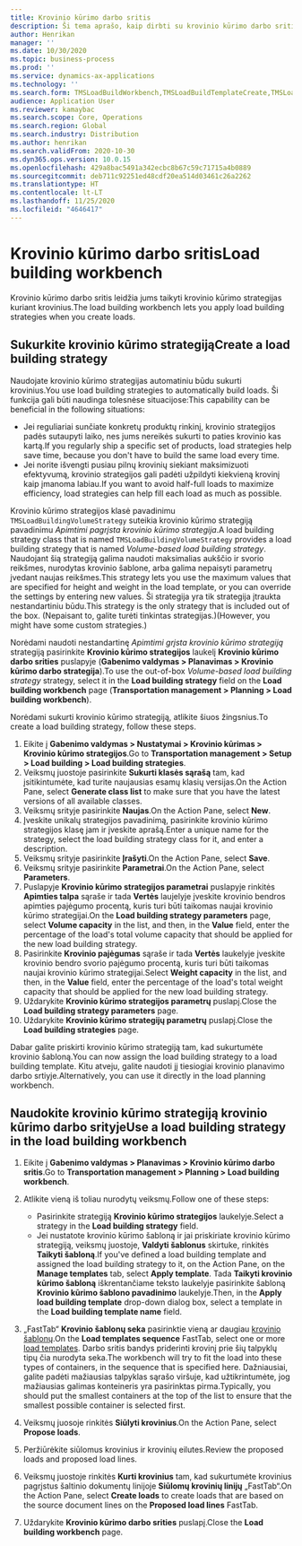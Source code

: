 ```yaml
---
title: Krovinio kūrimo darbo sritis
description: Ši tema aprašo, kaip dirbti su krovinio kūrimo darbo sritimi.
author: Henrikan
manager: ''
ms.date: 10/30/2020
ms.topic: business-process
ms.prod: ''
ms.service: dynamics-ax-applications
ms.technology: ''
ms.search.form: TMSLoadBuildWorkbench,TMSLoadBuildTemplateCreate,TMSLoadBuildStrategy
audience: Application User
ms.reviewer: kamaybac
ms.search.scope: Core, Operations
ms.search.region: Global
ms.search.industry: Distribution
ms.author: henrikan
ms.search.validFrom: 2020-10-30
ms.dyn365.ops.version: 10.0.15
ms.openlocfilehash: 429a8bac5491a342ecbc8b67c59c71715a4b0889
ms.sourcegitcommit: deb711c92251ed48cdf20ea514d03461c26a2262
ms.translationtype: HT
ms.contentlocale: lt-LT
ms.lasthandoff: 11/25/2020
ms.locfileid: "4646417"
---
```

# <a name="load-building-workbench"></a><span data-ttu-id="95466-103">Krovinio kūrimo darbo sritis</span><span class="sxs-lookup"><span data-stu-id="95466-103">Load building workbench</span></span>

<span data-ttu-id="95466-104">Krovinio kūrimo darbo sritis leidžia jums taikyti krovinio kūrimo strategijas kuriant krovinius.</span><span class="sxs-lookup"><span data-stu-id="95466-104">The load building workbench lets you apply load building strategies when you create loads.</span></span>

## <a name="create-a-load-building-strategy"></a><span data-ttu-id="95466-105">Sukurkite krovinio kūrimo strategiją</span><span class="sxs-lookup"><span data-stu-id="95466-105">Create a load building strategy</span></span>

<span data-ttu-id="95466-106">Naudojate krovinio kūrimo strategijas automatiniu būdu sukurti krovinius.</span><span class="sxs-lookup"><span data-stu-id="95466-106">You use load building strategies to automatically build loads.</span></span> <span data-ttu-id="95466-107">Ši funkcija gali būti naudinga tolesnėse situacijose:</span><span class="sxs-lookup"><span data-stu-id="95466-107">This capability can be beneficial in the following situations:</span></span>

- <span data-ttu-id="95466-108">Jei reguliariai sunčiate konkretų produktų rinkinį, krovinio strategijos padės sutaupyti laiko, nes jums nereikės sukurti to paties krovinio kas kartą.</span><span class="sxs-lookup"><span data-stu-id="95466-108">If you regularly ship a specific set of products, load strategies help save time, because you don't have to build the same load every time.</span></span>
- <span data-ttu-id="95466-109">Jei norite išvengti pusiau pilnų krovinių siekiant maksimizuoti efektyvumą, krovinio strategijos gali padėti užpildyti kiekvieną krovinį kaip įmanoma labiau.</span><span class="sxs-lookup"><span data-stu-id="95466-109">If you want to avoid half-full loads to maximize efficiency, load strategies can help fill each load as much as possible.</span></span>

<span data-ttu-id="95466-110">Krovinio kūrimo strategijos klasė pavadinimu `TMSLoadBuildingVolumeStrategy` suteikia krovinio kūrimo strategiją pavadinimu *Apimtimi pagrįsta krovinio kūrimo strategija*.</span><span class="sxs-lookup"><span data-stu-id="95466-110">A load building strategy class that is named `TMSLoadBuildingVolumeStrategy` provides a load building strategy that is named *Volume-based load building strategy*.</span></span> <span data-ttu-id="95466-111">Naudojant šią strategiją galima naudoti maksimalias aukščio ir svorio reikšmes, nurodytas krovinio šablone, arba galima nepaisyti parametrų įvedant naujas reikšmes.</span><span class="sxs-lookup"><span data-stu-id="95466-111">This strategy lets you use the maximum values that are specified for height and weight in the load template, or you can override the settings by entering new values.</span></span> <span data-ttu-id="95466-112">Ši strategija yra tik strategija įtraukta nestandartiniu būdu.</span><span class="sxs-lookup"><span data-stu-id="95466-112">This strategy is the only strategy that is included out of the box.</span></span> <span data-ttu-id="95466-113">(Nepaisant to, galite turėti tinkintas strategijas.)</span><span class="sxs-lookup"><span data-stu-id="95466-113">(However, you might have some custom strategies.)</span></span>

<span data-ttu-id="95466-114">Norėdami naudoti nestandartinę *Apimtimi grįsta krovinio kūrimo strategiją* strategiją pasirinkite **Krovinio kūrimo strategijos** laukelį **Krovinio kūrimo darbo srities** puslapyje (**Gabenimo valdymas &gt; Planavimas &gt; Krovinio kūrimo darbo strategija**).</span><span class="sxs-lookup"><span data-stu-id="95466-114">To use the out-of-box *Volume-based load building strategy* strategy, select it in the **Load building strategy** field on the **Load building workbench** page (**Transportation management &gt; Planning &gt; Load building workbench**).</span></span>

<span data-ttu-id="95466-115">Norėdami sukurti krovinio kūrimo strategiją, atlikite šiuos žingsnius.</span><span class="sxs-lookup"><span data-stu-id="95466-115">To create a load building strategy, follow these steps.</span></span>

1. <span data-ttu-id="95466-116">Eikite į **Gabenimo valdymas &gt; Nustatymai &gt; Krovinio kūrimas &gt; Krovinio kūrimo strategijos**.</span><span class="sxs-lookup"><span data-stu-id="95466-116">Go to **Transportation management &gt; Setup &gt; Load building &gt; Load building strategies**.</span></span>
1. <span data-ttu-id="95466-117">Veiksmų juostoje pasirinkite **Sukurti klasės sąrašą** tam, kad įsitikintumėte, kad turite naujausias esamų klasių versijas.</span><span class="sxs-lookup"><span data-stu-id="95466-117">On the Action Pane, select **Generate class list** to make sure that you have the latest versions of all available classes.</span></span>
1. <span data-ttu-id="95466-118">Veiksmų srityje pasirinkite **Naujas**.</span><span class="sxs-lookup"><span data-stu-id="95466-118">On the Action Pane, select **New**.</span></span>
1. <span data-ttu-id="95466-119">Įveskite unikalų strategijos pavadinimą, pasirinkite krovinio kūrimo strategijos klasę jam ir įveskite aprašą.</span><span class="sxs-lookup"><span data-stu-id="95466-119">Enter a unique name for the strategy, select the load building strategy class for it, and enter a description.</span></span>
1. <span data-ttu-id="95466-120">Veiksmų srityje pasirinkite **Įrašyti**.</span><span class="sxs-lookup"><span data-stu-id="95466-120">On the Action Pane, select **Save**.</span></span>
1. <span data-ttu-id="95466-121">Veiksmų srityje pasirinkite **Parametrai**.</span><span class="sxs-lookup"><span data-stu-id="95466-121">On the Action Pane, select **Parameters**.</span></span>
1. <span data-ttu-id="95466-122">Puslapyje **Krovinio kūrimo strategijos parametrai** puslapyje rinkitės **Apimties talpa** sąraše ir tada **Vertės** laujelyje įveskite krovinio bendros apimties pajėgumo procentą, kuris turi būti taikomas naujai krovinio kūrimo strategijai.</span><span class="sxs-lookup"><span data-stu-id="95466-122">On the **Load building strategy parameters** page, select **Volume capacity** in the list, and then, in the **Value** field, enter the percentage of the load's total volume capacity that should be applied for the new load building strategy.</span></span>
1. <span data-ttu-id="95466-123">Pasirinkite **Krovinio pajėgumas** sąraše ir tada **Vertės** laukelyje įveskite krovinio bendro svorio pajėgumo procentą, kuris turi būti taikomas naujai krovinio kūrimo strategijai.</span><span class="sxs-lookup"><span data-stu-id="95466-123">Select **Weight capacity** in the list, and then, in the **Value** field, enter the percentage of the load's total weight capacity that should be applied for the new load building strategy.</span></span>
1. <span data-ttu-id="95466-124">Uždarykite **Krovinio kūrimo strategijos parametrų** puslapį.</span><span class="sxs-lookup"><span data-stu-id="95466-124">Close the **Load building strategy parameters** page.</span></span>
1. <span data-ttu-id="95466-125">Uždarykite **Krovinio kūrimo strategijų parametrų** puslapį.</span><span class="sxs-lookup"><span data-stu-id="95466-125">Close the **Load building strategies** page.</span></span>

<span data-ttu-id="95466-126">Dabar galite priskirti krovinio kūrimo strategiją tam, kad sukurtumėte krovinio šabloną.</span><span class="sxs-lookup"><span data-stu-id="95466-126">You can now assign the load building strategy to a load building template.</span></span> <span data-ttu-id="95466-127">Kitu atveju, galite naudoti jį tiesiogiai krovinio planavimo darbo srtiyje.</span><span class="sxs-lookup"><span data-stu-id="95466-127">Alternatively, you can use it directly in the load planning workbench.</span></span>

## <a name="use-a-load-building-strategy-in-the-load-building-workbench"></a><span data-ttu-id="95466-128">Naudokite krovinio kūrimo strategiją krovinio kūrimo darbo srityje</span><span class="sxs-lookup"><span data-stu-id="95466-128">Use a load building strategy in the load building workbench</span></span>

1. <span data-ttu-id="95466-129">Eikite į **Gabenimo valdymas &gt; Planavimas &gt; Krovinio kūrimo darbo sritis**.</span><span class="sxs-lookup"><span data-stu-id="95466-129">Go to **Transportation management &gt; Planning &gt; Load building workbench**.</span></span>
1. <span data-ttu-id="95466-130">Atlikite vieną iš toliau nurodytų veiksmų.</span><span class="sxs-lookup"><span data-stu-id="95466-130">Follow one of these steps:</span></span>

    - <span data-ttu-id="95466-131">Pasirinkite strategiją **Krovinio kūrimo strategijos** laukelyje.</span><span class="sxs-lookup"><span data-stu-id="95466-131">Select a strategy in the **Load building strategy** field.</span></span>
    - <span data-ttu-id="95466-132">Jei nustatote krovinio kūrimo šabloną ir jai priskiriate krovinio kūrimo strategiją, veiksmų juostoje, **Valdyti šablonus** skirtuke, rinkitės **Taikyti šabloną**.</span><span class="sxs-lookup"><span data-stu-id="95466-132">If you've defined a load building template and assigned the load building strategy to it, on the Action Pane, on the **Manage templates** tab, select **Apply template**.</span></span> <span data-ttu-id="95466-133">Tada **Taikyti krovinio kūrimo šabloną** iškrentančiame teksto laukelyje pasirinkite šabloną **Krovinio kūrimo šablono pavadinimo** laukelyje.</span><span class="sxs-lookup"><span data-stu-id="95466-133">Then, in the **Apply load building template** drop-down dialog box, select a template in the **Load building template name** field.</span></span>

1. <span data-ttu-id="95466-134">„FastTab“ **Krovinio šablonų seka** pasirinktie vieną ar daugiau [krovinio šablonų](load-template.md).</span><span class="sxs-lookup"><span data-stu-id="95466-134">On the **Load templates sequence** FastTab, select one or more [load templates](load-template.md).</span></span> <span data-ttu-id="95466-135">Darbo sritis bandys priderinti krovinį prie šių talpyklų tipų čia nurodyta seka.</span><span class="sxs-lookup"><span data-stu-id="95466-135">The workbench will try to fit the load into these types of containers, in the sequence that is specified here.</span></span> <span data-ttu-id="95466-136">Dažniausiai, galite padėti mažiausias talpyklas sąrašo viršuje, kad užtikrintumėte, jog mažiausias galimas konteineris yra pasirinktas pirma.</span><span class="sxs-lookup"><span data-stu-id="95466-136">Typically, you should put the smallest containers at the top of the list to ensure that the smallest possible container is selected first.</span></span>
1. <span data-ttu-id="95466-137">Veiksmų juosoje rinkitės **Siūlyti krovinius**.</span><span class="sxs-lookup"><span data-stu-id="95466-137">On the Action Pane, select **Propose loads**.</span></span>
1. <span data-ttu-id="95466-138">Peržiūrėkite siūlomus krovinius ir krovinių eilutes.</span><span class="sxs-lookup"><span data-stu-id="95466-138">Review the proposed loads and proposed load lines.</span></span>
1. <span data-ttu-id="95466-139">Veiksmų juostoje rinkitės **Kurti krovinius** tam, kad sukurtumėte krovinius pagrįstus šaltinio dokumentų linijoje **Siūlomų krovinių linijų** „FastTab“.</span><span class="sxs-lookup"><span data-stu-id="95466-139">On the Action Pane, select **Create loads** to create loads that are based on the source document lines on the **Proposed load lines** FastTab.</span></span>
1. <span data-ttu-id="95466-140">Uždarykite **Krovinio kūrimo darbo srities** puslapį.</span><span class="sxs-lookup"><span data-stu-id="95466-140">Close the **Load building workbench** page.</span></span>
